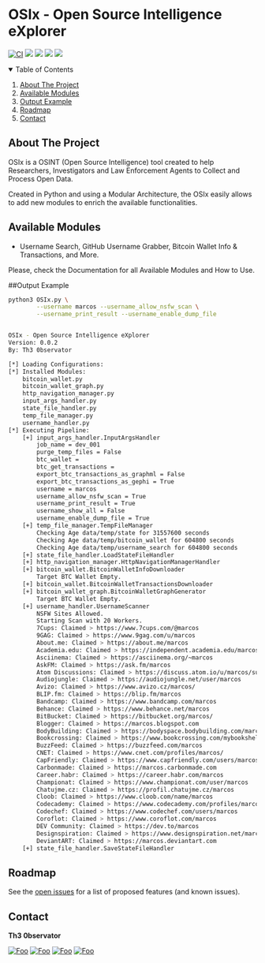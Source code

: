 # OSIx - **O**pen **S**ource **I**ntelligence e**X**plorer

[![CI](https://github.com/guibacellar/OSIx/actions/workflows/ci.yml/badge.svg?branch=develop)](https://github.com/guibacellar/OSIx/actions/workflows/ci.yml)
![](https://img.shields.io/github/last-commit/guibacellar/OSIx)
![](https://img.shields.io/github/languages/code-size/guibacellar/OSIx)
![](https://img.shields.io/badge/Python-3.7.6+-green.svg)
![](https://img.shields.io/badge/maintainer-Th3%200bservator-blue)

<!-- TABLE OF CONTENTS -->
<details open="open">
  <summary>Table of Contents</summary>
  <ol>
    <li>
      <a href="#about-the-project">About The Project</a>
    </li>
    <li><a href="#available-modules">Available Modules</a></li>
    <li><a href="#output-example">Output Example</a></li>
    <li><a href="#roadmap">Roadmap</a></li>
    <li><a href="#contact">Contact</a></li>
  </ol>
</details>



<!-- ABOUT THE PROJECT -->
## About The Project

OSIx is a OSINT (Open Source Intelligence) tool created to help Researchers, Investigators and Law Enforcement Agents to Collect and Process Open Data.

Created in Python and using a Modular Architecture, the OSIx easily allows to add new modules to enrich the available functionalities.


<!-- AVAILABLE MODULES -->
## Available Modules

* Username Search, GitHub Username Grabber, Bitcoin Wallet Info & Transactions, and More. 

Please, check the Documentation for all Available Modules and How to Use.

<!-- Output Example -->
##Output Example

```bash
python3 OSIx.py \
        --username marcos --username_allow_nsfw_scan \
        --username_print_result --username_enable_dump_file


OSIx - Open Source Intelligence eXplorer
Version: 0.0.2
By: Th3 0bservator

[*] Loading Configurations:
[*] Installed Modules:
	bitcoin_wallet.py
	bitcoin_wallet_graph.py
	http_navigation_manager.py
	input_args_handler.py
	state_file_handler.py
	temp_file_manager.py
	username_handler.py
[*] Executing Pipeline:
	[+] input_args_handler.InputArgsHandler
		job_name = dev_001
		purge_temp_files = False
		btc_wallet = 
		btc_get_transactions = 
		export_btc_transactions_as_graphml = False
		export_btc_transactions_as_gephi = True
		username = marcos
		username_allow_nsfw_scan = True
		username_print_result = True
		username_show_all = False
		username_enable_dump_file = True
	[+] temp_file_manager.TempFileManager
 		Checking Age data/temp/state for 31557600 seconds
 		Checking Age data/temp/bitcoin_wallet for 604800 seconds
 		Checking Age data/temp/username_search for 604800 seconds
	[+] state_file_handler.LoadStateFileHandler
	[+] http_navigation_manager.HttpNavigationManagerHandler
	[+] bitcoin_wallet.BitcoinWalletInfoDownloader
		Target BTC Wallet Empty.
	[+] bitcoin_wallet.BitcoinWalletTransactionsDownloader
	[+] bitcoin_wallet_graph.BitcoinWalletGraphGenerator
		Target BTC Wallet Empty.
	[+] username_handler.UsernameScanner
		NSFW Sites Allowed.
		Starting Scan with 20 Workers.
		7Cups: Claimed > https://www.7cups.com/@marcos
		9GAG: Claimed > https://www.9gag.com/u/marcos
		About.me: Claimed > https://about.me/marcos
		Academia.edu: Claimed > https://independent.academia.edu/marcos
		Asciinema: Claimed > https://asciinema.org/~marcos
		AskFM: Claimed > https://ask.fm/marcos
		Atom Discussions: Claimed > https://discuss.atom.io/u/marcos/summary
		Audiojungle: Claimed > https://audiojungle.net/user/marcos
		Avizo: Claimed > https://www.avizo.cz/marcos/
		BLIP.fm: Claimed > https://blip.fm/marcos
		Bandcamp: Claimed > https://www.bandcamp.com/marcos
		Behance: Claimed > https://www.behance.net/marcos
		BitBucket: Claimed > https://bitbucket.org/marcos/
		Blogger: Claimed > https://marcos.blogspot.com
		BodyBuilding: Claimed > https://bodyspace.bodybuilding.com/marcos
		Bookcrossing: Claimed > https://www.bookcrossing.com/mybookshelf/marcos/
		BuzzFeed: Claimed > https://buzzfeed.com/marcos
		CNET: Claimed > https://www.cnet.com/profiles/marcos/
		CapFriendly: Claimed > https://www.capfriendly.com/users/marcos
		Carbonmade: Claimed > https://marcos.carbonmade.com
		Career.habr: Claimed > https://career.habr.com/marcos
		Championat: Claimed > https://www.championat.com/user/marcos
		Chatujme.cz: Claimed > https://profil.chatujme.cz/marcos
		Cloob: Claimed > https://www.cloob.com/name/marcos
		Codecademy: Claimed > https://www.codecademy.com/profiles/marcos
		Codechef: Claimed > https://www.codechef.com/users/marcos
		Coroflot: Claimed > https://www.coroflot.com/marcos
		DEV Community: Claimed > https://dev.to/marcos
		Designspiration: Claimed > https://www.designspiration.net/marcos/
		DeviantART: Claimed > https://marcos.deviantart.com
	[+] state_file_handler.SaveStateFileHandler


```

<!-- ROADMAP -->
## Roadmap

See the [open issues](https://github.com/guibacellar/OSIx/issues) for a list of proposed features (and known issues).

<!-- CONTACT -->
## Contact

**Th3 0bservator**

[![Foo](https://img.shields.io/badge/RSS-FFA500?style=for-the-badge&logo=rss&logoColor=white)](https://www.theobservator.net/) 
[![Foo](https://img.shields.io/badge/Twitter-1DA1F2?style=for-the-badge&logo=twitter&logoColor=white)](https://twitter.com/th3_0bservator) 
[![Foo](https://img.shields.io/badge/GitHub-100000?style=for-the-badge&logo=github&logoColor=white)](https://github.com/guibacellar/) 
[![Foo](https://img.shields.io/badge/LinkedIn-0077B5?style=for-the-badge&logo=linkedin&logoColor=white)](https://www.linkedin.com/in/guilherme-bacellar/)
